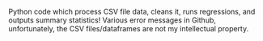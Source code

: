 Python code which process CSV file data, cleans it, runs regressions, and outputs summary statistics! Various error messages in Github, unfortunately, the CSV files/dataframes are not my intellectual property. 
